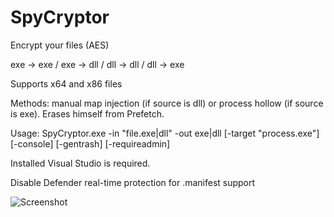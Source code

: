 # SpyCryptor

Encrypt your files (AES)

exe -> exe / exe -> dll / dll -> dll / dll -> exe

Supports x64 and x86 files

Methods: manual map injection (if source is dll) or process hollow (if source is exe). Erases himself from Prefetch.

Usage: SpyCryptor.exe -in \"file.exe|dll\" -out exe|dll [-target \"process.exe\"] [-console] [-gentrash] [-requireadmin]

Installed Visual Studio is required. 

Disable Defender real-time protection for .manifest support

![Screenshot](https://i.imgur.com/3xLnRqw.png)
